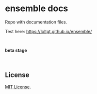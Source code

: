 # ensemble docs

Repo with documentation files.

Test here: https://loltgt.github.io/ensemble/


 

**beta stage**

 

## License

[MIT License](LICENSE).
